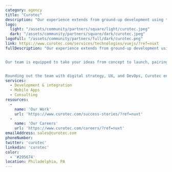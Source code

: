```yaml
---
category: agency
title: "Curotec"
description: "Our experience extends from ground-up development using the Nuxt.js framework to side-by-side collaborations that make in-house teams more productive with Nuxt. Innovation doesn’t stop or start at a company’s size. That’s why our skilled Nuxt.js development team has helped a wide variety of businesses - from enterprises to digital-first startups - realize their vision with highly-usable, seamless, professionally-built applications."
logo:
  light: "/assets/community/partners/square/light/curotec.jpeg"
  dark: "/assets/community/partners/square/dark/curotec.jpeg"
logoFull: "/assets/community/partners/full/dark/curotec.png"
link: https://www.curotec.com/services/technologies/vuejs/?ref=nuxt
fullDescription: "Our experience extends from ground-up development using the Nuxt.js framework to side-by-side collaborations that make in-house teams more productive with Nuxt. Innovation doesn’t stop or start at a company’s size. That’s why our skilled Nuxt.js development team has helped a wide variety of businesses - from enterprises to digital-first startups - realize their vision with highly-usable, seamless, professionally-built applications.


Our team is equipped to take your ideas from concept to launch, pairing the powerful Nuxt.js framework with complementary technologies such as Vue.js, Laravel, Node.js, WordPress, and more as well as deep software planning and design experience to transform your vision into reality. But Curotec can do more than greenfield development, drawing on the comprehensive skill set of our teams and leaders to step in at any stage of development, from planning and design to long-term support.


Rounding out the team with digital strategy, UX, and DevOps, Curotec engineers are positioned to partner with you to create beautiful, functional, and purpose-built applications."
services:
  - Development & integration
  - Mobile Apps
  - Consulting
resources:
  -
    name: 'Our Work'
    url: 'https://www.curotec.com/success-stories/?ref=nuxt'
  -
    name: 'Our Careers'
    url: 'https://www.curotec.com/careers/?ref=nuxt'
emailAddress: sales@curotec.com
phoneNumber:
twitter: 'curotec'
linkedin: 'curotec'
color:
  - '#295674'
location: Philadelphia, PA
---
```

